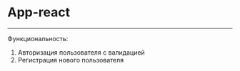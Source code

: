 # App-react
---
Функциональность:
1) Авторизация пользователя с валидацией
2) Регистрация нового пользователя
